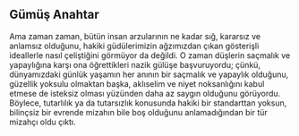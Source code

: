 ## Gümüş Anahtar

Ama zaman zaman, bütün insan arzularının ne kadar sığ, kararsız ve anlamsız
olduğunu, hakiki güdülerimizin ağzımızdan çıkan gösterişli ideallerle nasıl
çeliştiğini görmüyor da değildi. O zaman düşlerin saçmalık ve yapaylığına
karşı ona öğrettikleri nazik gülüşe başvuruyordu; çünkü, dünyamızdaki günlük
yaşamın her anının bir saçmalık ve yapaylık olduğunu, güzellik yoksulu olmaktan
başka, aklıselim ve niyet noksanlığını kabul etmese de isteksiz olması yüzünden
daha az saygın olduğunu görüyordu. Böylece, tutarlılık ya da tutarsızlık
konusunda hakiki bir standarttan yoksun, bilinçsiz bir evrende mizahın bile boş
olduğunu anlamadığından bir tür mizahçı oldu çıktı.
